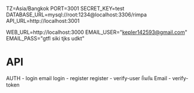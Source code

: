 TZ=Asia/Bangkok
PORT=3001
SECRET_KEY=test
DATABASE_URL=mysql://root:1234@localhost:3306/rimpa
API_URL=http://localhost:3001

WEB_URL=http://localhost:3000
EMAIL_USER="kepler142593@gmail.com"
EMAIL_PASS="gtfl siki tjks udkt"

# API
AUTH
    - login             email login
    - register          register
    - verify-user       ยืนยัน Email
    - verify-token      
